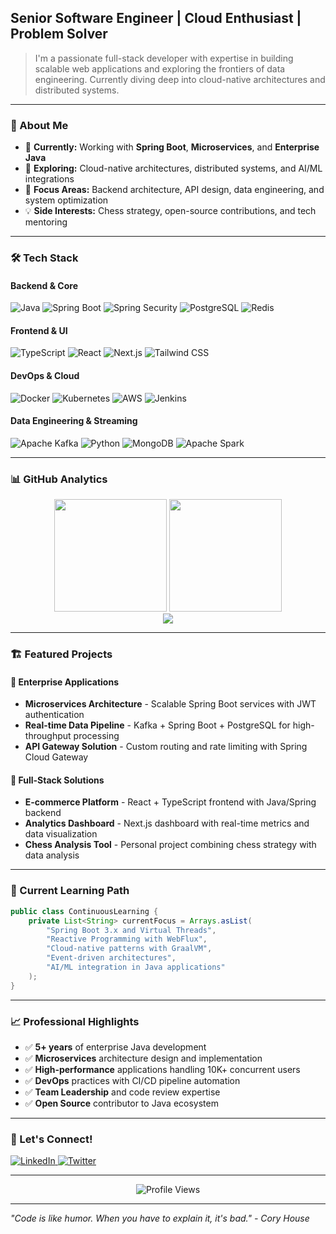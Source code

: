 ## Senior Software Engineer | Cloud Enthusiast | Problem Solver

> I'm a passionate full-stack developer with expertise in building scalable web applications and exploring the frontiers of data engineering. Currently diving deep into cloud-native architectures and distributed systems.

---

### 🚀 About Me

- 💼 **Currently:** Working with **Spring Boot**, **Microservices**, and **Enterprise Java**
- 🔭 **Exploring:** Cloud-native architectures, distributed systems, and AI/ML integrations
- 🎯 **Focus Areas:** Backend architecture, API design, data engineering, and system optimization
- 💡 **Side Interests:** Chess strategy, open-source contributions, and tech mentoring

---

### 🛠️ Tech Stack

#### **Backend & Core**
![Java](https://img.shields.io/badge/Java-007396?style=for-the-badge&logo=java&logoColor=white)
![Spring Boot](https://img.shields.io/badge/Spring_Boot-6DB33F?style=for-the-badge&logo=spring-boot&logoColor=white)
![Spring Security](https://img.shields.io/badge/Spring_Security-6DB33F?style=for-the-badge&logo=spring-security&logoColor=white)
![PostgreSQL](https://img.shields.io/badge/PostgreSQL-316192?style=for-the-badge&logo=postgresql&logoColor=white)
![Redis](https://img.shields.io/badge/Redis-DC382D?style=for-the-badge&logo=redis&logoColor=white)

#### **Frontend & UI**
![TypeScript](https://img.shields.io/badge/TypeScript-007ACC?style=for-the-badge&logo=typescript&logoColor=white)
![React](https://img.shields.io/badge/React-20232A?style=for-the-badge&logo=react&logoColor=61DAFB)
![Next.js](https://img.shields.io/badge/Next.js-000000?style=for-the-badge&logo=nextdotjs&logoColor=white)
![Tailwind CSS](https://img.shields.io/badge/Tailwind_CSS-38B2AC?style=for-the-badge&logo=tailwind-css&logoColor=white)

#### **DevOps & Cloud**
![Docker](https://img.shields.io/badge/Docker-2CA5E0?style=for-the-badge&logo=docker&logoColor=white)
![Kubernetes](https://img.shields.io/badge/Kubernetes-326ce5?style=for-the-badge&logo=kubernetes&logoColor=white)
![AWS](https://img.shields.io/badge/AWS-FF9900?style=for-the-badge&logo=amazonaws&logoColor=white)
![Jenkins](https://img.shields.io/badge/Jenkins-D24939?style=for-the-badge&logo=jenkins&logoColor=white)

#### **Data Engineering & Streaming**
![Apache Kafka](https://img.shields.io/badge/Apache_Kafka-231F20?style=for-the-badge&logo=apache-kafka&logoColor=white)
![Python](https://img.shields.io/badge/Python-FFD43B?style=for-the-badge&logo=python&logoColor=blue)
![MongoDB](https://img.shields.io/badge/MongoDB-4EA94B?style=for-the-badge&logo=mongodb&logoColor=white)
![Apache Spark](https://img.shields.io/badge/Apache_Spark-E25A1C?style=for-the-badge&logo=apache-spark&logoColor=white)

---

### 📊 GitHub Analytics

<div align="center">
  <img height="180em" src="https://github-readme-stats.vercel.app/api?username=simonwandera&show_icons=true&theme=github_dark&include_all_commits=true&count_private=true"/>
  <img height="180em" src="https://github-readme-stats.vercel.app/api/top-langs/?username=simonwandera&layout=compact&langs_count=8&theme=github_dark"/>
</div>

<div align="center">
  <img src="https://github-readme-streak-stats.herokuapp.com/?user=simonwandera&theme=github-dark-blue&hide_border=true"/>
</div>

---

### 🏗️ Featured Projects

#### 🎯 Enterprise Applications
- **Microservices Architecture** - Scalable Spring Boot services with JWT authentication
- **Real-time Data Pipeline** - Kafka + Spring Boot + PostgreSQL for high-throughput processing
- **API Gateway Solution** - Custom routing and rate limiting with Spring Cloud Gateway

#### 🚀 Full-Stack Solutions
- **E-commerce Platform** - React + TypeScript frontend with Java/Spring backend
- **Analytics Dashboard** - Next.js dashboard with real-time metrics and data visualization
- **Chess Analysis Tool** - Personal project combining chess strategy with data analysis

---

### 🌱 Current Learning Path

```java
public class ContinuousLearning {
    private List<String> currentFocus = Arrays.asList(
        "Spring Boot 3.x and Virtual Threads",
        "Reactive Programming with WebFlux",
        "Cloud-native patterns with GraalVM",
        "Event-driven architectures",
        "AI/ML integration in Java applications"
    );
}
```

---

### 📈 Professional Highlights

- ✅ **5+ years** of enterprise Java development
- ✅ **Microservices** architecture design and implementation
- ✅ **High-performance** applications handling 10K+ concurrent users
- ✅ **DevOps** practices with CI/CD pipeline automation
- ✅ **Team Leadership** and code review expertise
- ✅ **Open Source** contributor to Java ecosystem

---

### 🤝 Let's Connect!

<div align="left">
  <a href="https://linkedin.com/in/simon-wandera-b27b22215" target="_blank">
    <img src="https://img.shields.io/badge/LinkedIn-0077B5?style=for-the-badge&logo=linkedin&logoColor=white" alt="LinkedIn"/>
  </a>
  <a href="https://twitter.com/simonmuruka" target="_blank">
    <img src="https://img.shields.io/badge/Twitter-1DA1F2?style=for-the-badge&logo=twitter&logoColor=white" alt="Twitter"/>
  </a>
</div>

---

<div align="center">
  <img src="https://komarev.com/ghpvc/?username=simonwandera&label=Profile%20Views&color=0e75b6&style=for-the-badge" alt="Profile Views" />
</div>

---

*"Code is like humor. When you have to explain it, it's bad." - Cory House*
